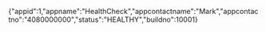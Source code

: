 {"appid":1,"appname":"HealthCheck","appcontactname":"Mark","appcontactno":"4080000000","status":"HEALTHY","buildno":10001}
